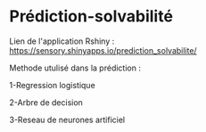 # Prédiction-solvabilité
Lien de l'application Rshiny : https://sensory.shinyapps.io/prediction_solvabilite/

Methode utulisé dans la prédiction :

1-Regression logistique

2-Arbre de decision

3-Reseau de neurones artificiel
